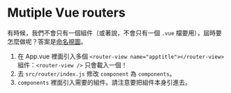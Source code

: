 # Mutiple Vue routers

有時候，我們不會只有一個組件（或著說，不會只有一個 `.vue` 檔要用），屆時要怎麼做呢？答案是[命名視圖](https://router.vuejs.org/zh-cn/essentials/named-views.html)。

1. 在 App.vue 裡面引入多個 `<router-view name="apptitle"></router-view>` 組件：`<router-view />` 只會載入一個！
2. 去 `src/router/index.js` 修改 `component` 為 `components`。
3. `components` 裡面引入需要的組件。請注意要把組件本身引進去。